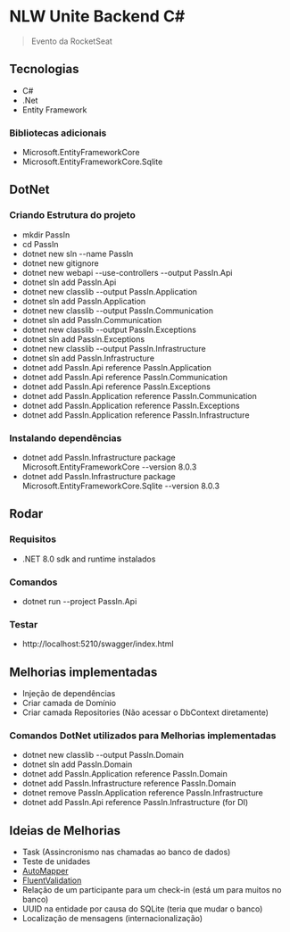 # NLW Unite Backend C#

> Evento da RocketSeat

## Tecnologias

- C#
- .Net
- Entity Framework

### Bibliotecas adicionais

- Microsoft.EntityFrameworkCore
- Microsoft.EntityFrameworkCore.Sqlite

## DotNet

### Criando Estrutura do projeto

- mkdir PassIn
- cd PassIn
- dotnet new sln --name PassIn
- dotnet new gitignore
- dotnet new webapi --use-controllers --output PassIn.Api
- dotnet sln add PassIn.Api
- dotnet new classlib --output PassIn.Application
- dotnet sln add PassIn.Application
- dotnet new classlib --output PassIn.Communication
- dotnet sln add PassIn.Communication
- dotnet new classlib --output PassIn.Exceptions
- dotnet sln add PassIn.Exceptions
- dotnet new classlib --output PassIn.Infrastructure
- dotnet sln add PassIn.Infrastructure
- dotnet add PassIn.Api reference PassIn.Application
- dotnet add PassIn.Api reference PassIn.Communication
- dotnet add PassIn.Api reference PassIn.Exceptions
- dotnet add PassIn.Application reference PassIn.Communication
- dotnet add PassIn.Application reference PassIn.Exceptions
- dotnet add PassIn.Application reference PassIn.Infrastructure

### Instalando dependências

- dotnet add PassIn.Infrastructure package Microsoft.EntityFrameworkCore --version 8.0.3
- dotnet add PassIn.Infrastructure package Microsoft.EntityFrameworkCore.Sqlite --version 8.0.3

## Rodar

### Requisitos

- .NET 8.0 sdk and runtime instalados

### Comandos

- dotnet run --project PassIn.Api

### Testar

- http://localhost:5210/swagger/index.html

## Melhorias implementadas

- Injeção de dependências
- Criar camada de Domínio
- Criar camada Repositories (Não acessar o DbContext diretamente)

### Comandos DotNet utilizados para Melhorias implementadas

- dotnet new classlib --output PassIn.Domain
- dotnet sln add PassIn.Domain
- dotnet add PassIn.Application reference PassIn.Domain
- dotnet add PassIn.Infrastructure reference PassIn.Domain
- dotnet remove PassIn.Application reference PassIn.Infrastructure
- dotnet add PassIn.Api reference PassIn.Infrastructure (for DI)

## Ideias de Melhorias

- Task (Assincronismo nas chamadas ao banco de dados)
- Teste de unidades
- [AutoMapper](https://automapper.org/)
- [FluentValidation](https://docs.fluentvalidation.net/en/latest/)
- Relação de um participante para um check-in (está um para muitos no banco)
- UUID na entidade por causa do SQLite (teria que mudar o banco)
- Localização de mensagens (internacionalização)
